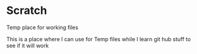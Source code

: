 # Scratch
Temp place for working files

This is a place where I can use for Temp files while I learn git hub stuff to see if it will work

